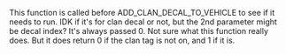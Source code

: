This function is called before ADD_CLAN_DECAL_TO_VEHICLE to see if it needs to run. IDK if it's for clan decal or not, but the 2nd parameter might be decal index? It's always passed 0. Not sure what this function really does. But it does return 0 if the clan tag is not on, and 1 if it is.